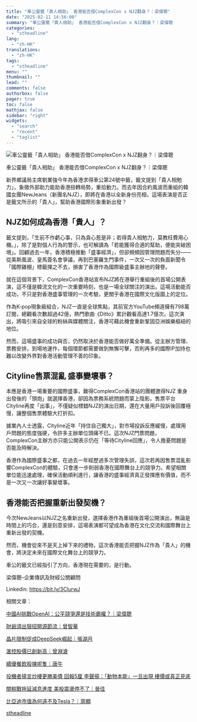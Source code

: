```yaml
---
title: "車公靈籤「貴人相助」 香港能否借ComplexCon x NJZ翻身？｜梁偉聰"
date: "2025-02-11 14:56:00"
summary: "車公靈籤「貴人相助」 香港能否借ComplexCon x NJZ翻身？｜梁偉聰       ..."
categories:
  - "stheadline"
lang:
  - "zh-HK"
translations:
  - "zh-HK"
tags:
  - "stheadline"
menu: ""
thumbnail: ""
lead: ""
comments: false
authorbox: false
pager: true
toc: false
mathjax: false
sidebar: "right"
widgets:
  - "search"
  - "recent"
  - "taglist"
---
```


![車公靈籤「貴人相助」 香港能否借ComplexCon x NJZ翻身？｜梁偉聰](https://image.stheadline.com/f/680p0/0x0/100/none/a55d331a15959aa89483d7a5038f50e9/stheadline/inewsmedia/20250211/_2025021114541318088.jpg)

車公靈籤「貴人相助」 香港能否借ComplexCon x NJZ翻身？｜梁偉聰




新界鄉議局主席劉業強今年為香港求得車公第24號中籤，籤文提到「貴人相勉力」，象徵外部助力能助香港扭轉局勢，重拾動力。而去年因合約風波而重組的韓國女團NewJeans（新團名NJZ），即將在香港以全新身份亮相，這場表演是否正是籤文所示的「貴人」，幫助香港國際形象重新出發？

NJZ如何成為香港「貴人」？
--------------

籤文提到，「生前不作虧心事，只為貪心惹是非；若得貴人相勉力，莫教枉費用心機。」，除了是對個人行為的警示，也可解讀為「若能獲得合適的幫助，便能突破困境」。回顧過去一年，香港積極推動「盛事經濟」，但卻頻頻因管理問題而失分——從美斯風波、皇馬簽名會爭議，再到巴塞羅生門事件，一次又一次的負面新聞令「國際雞棚」標籤揮之不去，損害了香港作為國際級盛事主辦地的聲譽。

就在這個背景下，ComplexCon香港站宣布NJZ將在港舉行重組後的首場公開表演，這不僅是韓流文化的一次重要時刻，也是一場全球關注的演出。這場活動能否成功，不只是對香港盛事管理的一次考驗，更關乎香港在國際文化版圖上的定位。

作為K-pop現象級組合，NJZ一直是全球焦點，其前官方YouTube頻道擁有798萬訂閱，總觀看次數超過42億，熱門歌曲《Ditto》累計觀看高達1.7億次。這次演出，將吸引來自全球的粉絲與媒體關注，香港可藉此機會重新鞏固亞洲娛樂樞紐的地位。

然而，這場盛事的成功與否，仍然取決於香港能否做好萬全準備。從主辦方管理、票務安排，到場地運作，每個環節都需要做到無懈可擊，否則再多的國際IP加持也難以改變外界對香港活動管理不善的印象。

Cityline售票混亂 盛事變壞事？
-------------------

本應是香港一場重要的國際盛事，難得ComplexCon香港站的團體邀得NJZ 重身出發後的「頭炮」就選擇香港，卻因為票務系統問題而蒙上陰影。售票平台Cityline再度「出事」，不僅疑似標錯NJZ的演出日期，還在大量用戶投訴後回覆極慢，讓整個售票體驗大打折扣。

據業內人士透露，Cityline近年「持住自己獨大」，對市場投訴反應緩慢，處理用戶問題的態度強硬，令許多主辦單位頭痛不已。這次NJZ門票問題，ComplexCon主辦方亦只能公開表示仍在「等待Cityline回應」，令人擔憂問題是否能及時解決。

香港作為國際盛事之都，在過去一年經歷過多次管理失誤，這次若再因售票混亂影響ComplexCon的體驗，只會進一步削弱香港在國際舞台上的競爭力。希望相關單位能迅速處理，確保活動順利進行，讓香港的盛事經濟真正發揮應有價值，而不是一次又一次讓好事變壞事。

香港能否把握重新出發契機？
-------------

今次NewJeans以NJZ之名重新出發，選擇香港作為重組後首場公開演出，無論是時間上的巧合，還是刻意安排，這場表演都可望成為香港在文化交流和國際舞台上重新出發的契機。

然而，機會從來不是天上掉下來的禮物，這次香港能否把握NJZ作為「貴人」的機會，將決定未來在國際文化舞台上的競爭力。

車公的籤文已經指引了方向，香港現在需要的，是行動。

梁偉聰–企業傳訊及財經公關顧問

Linkedin: <https://bit.ly/3ClurwJ>

相關文章：

[中國AI挑戰OpenAI：公平競爭還是技術霸權？｜梁偉聰](https://www.stheadline.com/esg/3425839)

[財爺須出狠招開源節流｜曾智華](https://www.stheadline.com/realtime-finance/3427633)

[晶片限制促成DeepSeek崛起｜張湖月](https://www.stheadline.com/realtime-finance/3427437)

[滙控股價已創新高｜曾淵滄](https://www.stheadline.com/investment/3427300)

[績優餐飲股揀呢隻｜唐牛](https://www.stheadline.com/stock-market/3427133)

[投機者揚言炒樓更勝美債 回報5厘 李聲揚：「動物本能」一旦出現 樓價或真正見底](https://www.stheadline.com/investment/3426816/)  

  

[關稅戰拖延減息進度 美股震盪停不了｜晉佳](https://www.stheadline.com/stock-market/3426196)

[比亞迪市值為何遠不及Tesla？｜周顯](https://www.stheadline.com/investment/3426172)

[stheadline](https://std.stheadline.com/realtime/article/2052109/即時-財經-車公靈籤-貴人相助-香港能否借ComplexCon-x-NJZ翻身-梁偉聰)
